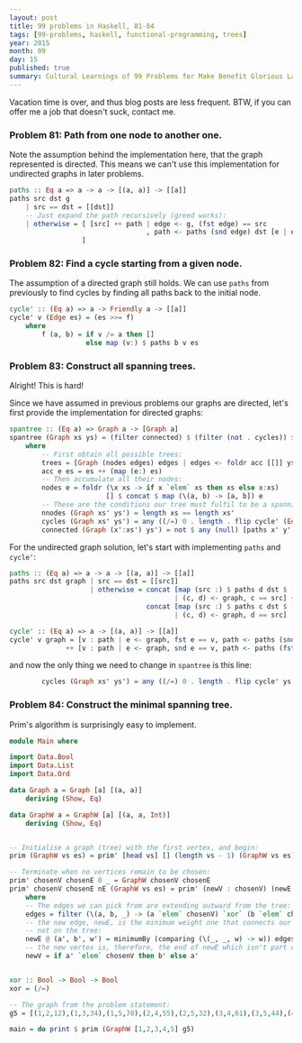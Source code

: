 ```yaml
---
layout: post
title: 99 problems in Haskell, 81-84
tags: [99-problems, haskell, functional-programming, trees]
year: 2015
month: 09
day: 15
published: true
summary: Cultural Learnings of 99 Problems for Make Benefit Glorious Language of Haskell
---
```


Vacation time is over, and thus blog posts are less frequent. BTW, if you can offer me a
job that doesn't suck, contact me.

### Problem 81: Path from one node to another one.

Note the assumption behind the implementation here, that the graph represented is
directed. This means we can't use this implementation for undirected graphs in later
problems.

```haskell
paths :: Eq a => a -> a -> [(a, a)] -> [[a]]
paths src dst g
    | src == dst = [[dst]]
    -- Just expand the path recursively (greed works):
    | otherwise = [ [src] ++ path | edge <- g, (fst edge) == src
                                  , path <- paths (snd edge) dst [e | e <- g, e /= edge]
                  ]
```

### Problem 82: Find a cycle starting from a given node.

The assumption of a directed graph still holds. We can use `paths` from previously to
find cycles by finding all paths back to the initial node.

```haskell
cycle' :: (Eq a) => a -> Friendly a -> [[a]]
cycle' v (Edge es) = (es >>= f)
    where
        f (a, b) = if v /= a then []
                   else map (v:) $ paths b v es
```

### Problem 83: Construct all spanning trees.

Alright! This is hard!

Since we have assumed in previous problems our graphs are directed, let's first provide
the implementation for directed graphs:

```haskell
spantree :: (Eq a) => Graph a -> [Graph a]
spantree (Graph xs ys) = (filter connected) $ (filter (not . cycles)) $ (filter nnodes) trees
    where
        -- First obtain all possible trees:
        trees = [Graph (nodes edges) edges | edges <- foldr acc [[]] ys]
        acc e es = es ++ (map (e:) es)
        -- Then accumulate all their nodes:
        nodes e = foldr (\x xs -> if x `elem` xs then xs else x:xs)
                        [] $ concat $ map (\(a, b) -> [a, b]) e
        -- These are the conditions our tree must fulfil to be a spanning tree:
        nnodes (Graph xs' ys') = length xs == length xs'
        cycles (Graph xs' ys') = any ((/=) 0 . length . flip cycle' (Edge ys')) xs'
        connected (Graph (x':xs') ys') = not $ any (null) [paths x' y' ys' | y' <- xs']
```

For the undirected graph solution, let's start with implementing `paths` and `cycle'`:

```haskell
paths :: (Eq a) => a -> a -> [(a, a)] -> [[a]]
paths src dst graph | src == dst = [[src]]
                    | otherwise = concat [map (src :) $ paths d dst $ [x | x <- graph, x /= (c, d)]
                                         | (c, d) <- graph, c == src] ++
                                  concat [map (src :) $ paths c dst $ [x | x <- graph, x /= (c, d)]
                                         | (c, d) <- graph, d == src]

cycle' :: (Eq a) => a -> [(a, a)] -> [[a]]
cycle' v graph = [v : path | e <- graph, fst e == v, path <- paths (snd e) v [x | x <- graph, x /= e]]
              ++ [v : path | e <- graph, snd e == v, path <- paths (fst e) v [x | x <- graph, x /= e]]
```

and now the only thing we need to change in `spantree` is this line:

```haskell
        cycles (Graph xs' ys') = any ((/=) 0 . length . flip cycle' ys') xs'
```

### Problem 84: Construct the minimal spanning tree.

Prim's algorithm is surprisingly easy to implement.

```haskell
module Main where

import Data.Bool
import Data.List
import Data.Ord

data Graph a = Graph [a] [(a, a)]
    deriving (Show, Eq)

data GraphW a = GraphW [a] [(a, a, Int)]
    deriving (Show, Eq)


-- Initialise a graph (tree) with the first vertex, and begin:
prim (GraphW vs es) = prim' [head vs] [] (length vs - 1) (GraphW vs es)

-- Terminate when no vertices remain to be chosen:
prim' chosenV chosenE 0 _ = GraphW chosenV chosenE
prim' chosenV chosenE nE (GraphW vs es) = prim' (newV : chosenV) (newE : chosenE) (nE - 1) (GraphW vs es)
    where
    -- The edges we can pick from are extending outward from the tree:
    edges = filter (\(a, b, _) -> (a `elem` chosenV) `xor` (b `elem` chosenV)) es
    -- the new edge, newE, is the minimum weight one that connects our tree with a vertex
    -- not on the tree:
    newE @ (a', b', w') = minimumBy (comparing (\(_, _, w) -> w)) edges
    -- the new vertex is, therefore, the end of newE which isn't part of the tree so far:
    newV = if a' `elem` chosenV then b' else a'


xor :: Bool -> Bool -> Bool
xor = (/=)

-- The graph from the problem statement:
g5 = [(1,2,12),(1,3,34),(1,5,78),(2,4,55),(2,5,32),(3,4,61),(3,5,44),(4,5,93),(2,1,12),(3,1,34),(5,1,78),(4,2,55),(5,2,32),(4,3,61),(5,3,44),(5,4,93)]

main = do print $ prim (GraphW [1,2,3,4,5] g5)
```

